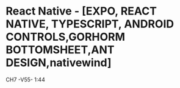 # React Native - [EXPO, REACT NATIVE, TYPESCRIPT, ANDROID CONTROLS,GORHORM BOTTOMSHEET,ANT DESIGN,nativewind]

CH7 -V55- 1:44
